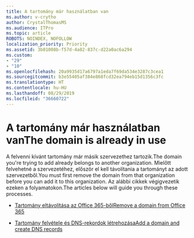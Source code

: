 ```yaml
---
title: A tartomány már használatban van
ms.author: v-crytho
author: CrystalThomasMS
ms.audience: ITPro
ms.topic: article
ROBOTS: NOINDEX, NOFOLLOW
localization_priority: Priority
ms.assetid: 3b01008b-f57d-4a82-837c-d22a0ac6a294
ms.custom:
- "29"
- "10"
ms.openlocfilehash: 20a9935d17a6797a1eda7f69da534e3287c3cea1
ms.sourcegitcommit: b3e55405af384e868fcd32ea794eb15d1356c3fc
ms.translationtype: HT
ms.contentlocale: hu-HU
ms.lasthandoff: 08/29/2019
ms.locfileid: "36660722"
---
```

# <a name="the-domain-is-already-in-use"></a><span data-ttu-id="0b1ea-102">A tartomány már használatban van</span><span class="sxs-lookup"><span data-stu-id="0b1ea-102">The domain is already in use</span></span>

<span data-ttu-id="0b1ea-103">A felvenni kívánt tartomány már másik szervezethez tartozik.</span><span class="sxs-lookup"><span data-stu-id="0b1ea-103">The domain you're trying to add already belongs to another organization.</span></span> <span data-ttu-id="0b1ea-104">Mielőtt felvehetné a szervezetéhez, először el kell távolítania a tartományt az adott szervezetből.</span><span class="sxs-lookup"><span data-stu-id="0b1ea-104">You must first remove the domain from that organization before you can add it to this organization.</span></span> <span data-ttu-id="0b1ea-105">Az alábbi cikkek végigvezetik ezeken a folyamatokon.</span><span class="sxs-lookup"><span data-stu-id="0b1ea-105">The articles below will guide you through these processes.</span></span>
  
- [<span data-ttu-id="0b1ea-106">Tartomány eltávolítása az Office 365-ből</span><span class="sxs-lookup"><span data-stu-id="0b1ea-106">Remove a domain from Office 365</span></span>](https://support.office.com/article/Remove-a-domain-from-Office-365-f09696b2-8c29-4588-a08b-b333da19810c.aspx)

- [<span data-ttu-id="0b1ea-107">Tartomány felvétele és DNS-rekordok létrehozása</span><span class="sxs-lookup"><span data-stu-id="0b1ea-107">Add a domain and create DNS records</span></span>](https://support.office.com/article/Create-DNS-records-for-Office-365-when-you-manage-your-DNS-records-B0F3FDCA-8A80-4E8E-9EF3-61E8A2A9AB23.aspx)
